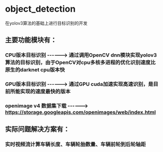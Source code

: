 # object_detection
在yolov3算法的基础上进行目标识别的开发
## 主要功能模块有：
### CPU版本目标识别    ------> 通过调用OpenCV dnn模块实现yolov3算法的目标识别，由于OpenCV对cpu多核多进程的优化识别速度比原生的darknet cpu版本快
### GPU版本目标识别    ------> 通过GPU cuda加速实现高速识别，是目前所能实现的速度最快的版本
### openimage v4 数据集下载     ------> https://storage.googleapis.com/openimages/web/index.html
## 实际问题解决方案有：
### 实时视频流计算车辆长度、车辆轮胎数量、车辆前轮到后轮轴距
